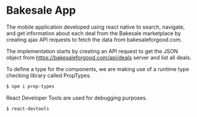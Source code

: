# Bakesale App

The mobile application developed using react native to search, navigate, and get information about each deal from the Bakesale marketplace by creating ajax API requests to fetch the data from bakesaleforgood.com. 

The implementation starts by creating an API request to get the JSON object from https://bakesaleforgood.com/api/deals server and list all deals.

To define a type for the components, we are making use of a runtime type checking library called PropTypes.
```bash
$ npm i prop-types
```

React Developer Tools are used for debugging purposes.
```
$ react-devtools
```

